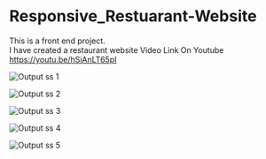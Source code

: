# Responsive_Restuarant-Website
This is a front end project. <br>     I have created a restaurant website 
            Video Link On Youtube  https://youtu.be/hSiAnLT65pI


            
![Output ss 1](https://github.com/justcoding5/Responsive_Restuarant-Website/assets/111654139/2c48747c-fd46-40e7-874d-3341d8642d42)

![Output ss 2](https://github.com/justcoding5/Responsive_Restuarant-Website/assets/111654139/04cb2615-0a97-41ee-a64e-9a26bc6e0ee8)

![Output ss 3](https://github.com/justcoding5/Responsive_Restuarant-Website/assets/111654139/1ca38d3b-c449-48dc-831b-52f5e90fd84b)

![Output ss 4](https://github.com/justcoding5/Responsive_Restuarant-Website/assets/111654139/65956004-506b-4dc8-b442-0969796cbecd)

![Output ss 5](https://github.com/justcoding5/Responsive_Restuarant-Website/assets/111654139/53482c05-13d2-4f10-b5c6-a545e2177190)


